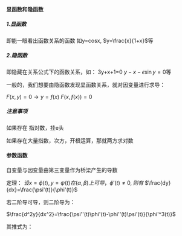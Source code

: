 #### 显函数和隐函数
##### 1.显函数
即能一眼看出函数关系的函数
如y=cosx, $y=\frac{x}{1+x}$等
##### 2.隐函数
即隐藏在关系公式下的函数关系，如：
3y+x+1=0
$y-x-\epsilon \sin y=0$等

一般的，我们想要由隐函数发现显函数关系，就对因变量进行求导：

$F(x,y)=0 \rightarrow y=f(x)$     $F(x,f(x))=0$

##### 注意事项
如果存在 指对数，挂e头

如果存在大量指数，次方，开根运算，那就两方求对数



#### 参数函数

自变量与因变量由第三变量作为桥梁产生的导数

定理：
$设x=\phi(t),y=\psi(t)在(\alpha,\beta)上可导，\phi'(t) \neq 0,则有$
$\frac{dy}{dx}=\frac{\psi'(t)}{\phi'(t)}$

若二阶导可导，则二阶导为：

$\frac{d^2y}{dx^2}=\frac{\psi''(t)\phi'(t)-\phi''(t)\psi'(t)}{\phi'^3(t)}$

其推式为：


